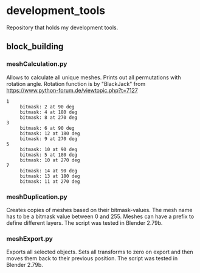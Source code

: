 # development_tools
Repository that holds my development tools.
## block_building
### meshCalculation.py
Allows to calculate all unique meshes. Prints out all permutations with rotation angle.
Rotation function is by "BlackJack" from https://www.python-forum.de/viewtopic.php?t=7127
```
1
     bitmask: 2 at 90 deg
     bitmask: 4 at 180 deg
     bitmask: 8 at 270 deg
3
     bitmask: 6 at 90 deg
     bitmask: 12 at 180 deg
     bitmask: 9 at 270 deg
5
     bitmask: 10 at 90 deg
     bitmask: 5 at 180 deg
     bitmask: 10 at 270 deg
7
     bitmask: 14 at 90 deg
     bitmask: 13 at 180 deg
     bitmask: 11 at 270 deg
```
### meshDuplication.py
Creates copies of meshes based on their bitmask-values. The mesh name has to be a bitmask value between 0 and 255. Meshes can have a prefix to define different layers.
The script was tested in Blender 2.79b.
### meshExport.py
Exports all selected objects. Sets all transforms to zero on export and then moves them back to their previous position.
The script was tested in Blender 2.79b.
